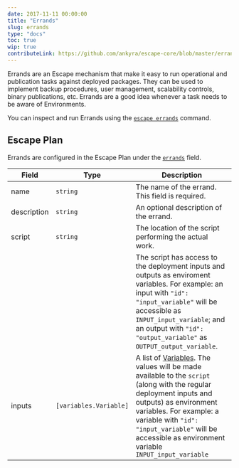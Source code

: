 ```yaml
---
date: 2017-11-11 00:00:00
title: "Errands"
slug: errands
type: "docs"
toc: true
wip: true
contributeLink: https://github.com/ankyra/escape-core/blob/master/errand.go
---
```


Errands are an Escape mechanism that make it easy to run operational and
publication tasks against deployed packages. They can be used to implement
backup procedures, user management, scalability controls, binary
publications, etc. Errands are a good idea whenever a task needs to be aware
of Environments.

You can inspect and run Errands using the [`escape
errands`](/docs/reference/escape_errands/) command.

## Escape Plan

Errands are configured in the Escape Plan under the
[`errands`](/docs/reference/escape-plan/#errands) field.


Field | Type | Description
------|------|-------------
|name|`string`|The name of the errand. This field is required. 
|description|`string`|An optional description of the errand. 
|script|`string`|The location of the script performing the actual work. 
|||The script has access to the deployment inputs and outputs as enviroment variables. For example: an input with `"id": "input_variable"` will be accessible as `INPUT_input_variable`; and an output with `"id": "output_variable"` as `OUTPUT_output_variable`. 
|inputs|`[variables.Variable]`|A list of [Variables](/docs/reference/input-and-output-variables/). The values will be made available to the `script` (along with the regular deployment inputs and outputs) as environment variables. For example: a variable with `"id": "input_variable"` will be accessible as environment variable `INPUT_input_variable` 

